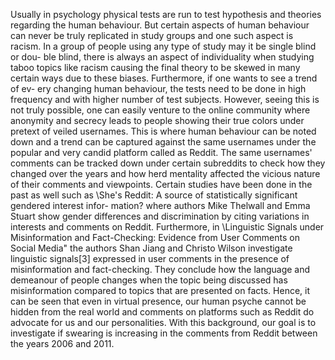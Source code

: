 Usually in psychology physical tests are run to test hypothesis and theories
regarding the human behaviour. But certain aspects of human behaviour
can never be truly replicated in study groups and one such aspect is racism.
In a group of people using any type of study may it be single blind or dou-
ble blind, there is always an aspect of individuality when studying taboo
topics like racism causing the final theory to be skewed in many certain
ways due to these biases. Furthermore, if one wants to see a trend of ev-
ery changing human behaviour, the tests need to be done in high frequency
and with higher number of test subjects. However, seeing this is not truly
possible, one can easily venture to the online community where anonymity
and secrecy leads to people showing their true colors under pretext of veiled
usernames. This is where human behaviour can be noted down and a trend
can be captured against the same usernames under the popular and very
candid platform called as Reddit. The same usernames' comments can be
tracked down under certain subreddits to check how they changed over the
years and how herd mentality affected the vicious nature of their comments
and viewpoints. Certain studies have been done in the past as well such as
\She's Reddit: A source of statistically significant gendered interest infor-
mation? where authors Mike Thelwall and Emma Stuart show gender
differences and discrimination by citing variations in interests and comments
on Reddit. Furthermore, in \Linguistic Signals under Misinformation and
Fact-Checking: Evidence from User Comments on Social Media" the authors
Shan Jiang and Christo Wilson investigate linguistic signals[3] expressed in
user comments in the presence of misinformation and fact-checking. They
conclude how the language and demeanour of people changes when the topic
being discussed has misinformation compared to topics that are presented on
facts. Hence, it can be seen that even in virtual presence, our human psyche
cannot be hidden from the real world and comments on platforms such as
Reddit do advocate for us and our personalities.
With this background, our goal is to investigate if swearing is increasing in
the comments from Reddit between the years 2006 and 2011.
